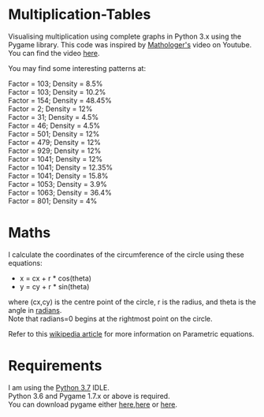 # Multiplication-Tables
Visualising multiplication using complete graphs in Python 3.x using the Pygame library.
This code was inspired by [Mathologer's](https://www.youtube.com/channel/UC1_uAIS3r8Vu6JjXWvastJg) video on Youtube.\
You can find the video [here](https://www.youtube.com/watch?v=qhbuKbxJsk8).

You may find some interesting patterns at:

Factor = 103; Density = 8.5%\
Factor = 103; Density = 10.2%\
Factor = 154; Density = 48.45%\
Factor = 2; Density = 12%\
Factor = 31; Density = 4.5%\
Factor = 46; Density = 4.5%\
Factor = 501; Density = 12%\
Factor = 479; Density = 12%\
Factor = 929; Density = 12%\
Factor = 1041; Density = 12%\
Factor = 1041; Density = 12.35%\
Factor = 1041; Density = 15.8%\
Factor = 1053; Density = 3.9%\
Factor = 1063; Density = 36.4%\
Factor = 801; Density = 4%

# Maths
I calculate the coordinates of the circumference of the circle using these equations:
- x = cx + r * cos(theta)
- y = cy + r * sin(theta)

where (cx,cy) is the centre point of the circle, r is the radius, and theta is the angle in [radians](https://en.wikipedia.org/wiki/Radian).\
Note that radians=0 begins at the rightmost point on the circle.

Refer to this [wikipedia article](http://en.wikipedia.org/wiki/Circle#Equations) for more information on Parametric equations.

# Requirements
I am using the [Python 3.7](https://www.python.org/downloads/release/python-370/) IDLE.\
Python 3.6 and Pygame 1.7.x or above is required.\
You can download pygame either [here](https://www.pygame.org/download.shtml),[here](https://bitbucket.org/pygame/pygame/downloads/) or [here](https://www.lfd.uci.edu/~gohlke/pythonlibs/#pygame).

